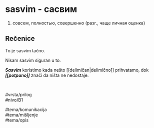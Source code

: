 # sasvim - сасвим

1. совсем, полностью, совершенно (разг., чаще личная оценка)

## Rečenice

To je sasvim tačno.  

Nisam sasvim siguran u to.

***Sasvim*** koristimo kada nešto [[delimičan|delimično]] prihvatamo, dok ***[[potpuno]]*** znači da ništa ne nedostaje.

<br>

#vrsta/prilog  
#nivo/B1  

#tema/komunikacija  
#tema/mišljenje  
#tema/opis  
